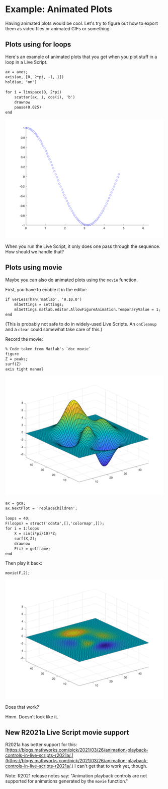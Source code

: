 # Example: Animated Plots

Having animated plots would be cool. Let's try to figure out how to export them as video files or animated GIFs or something.

## Plots using for loops

Here's an example of animated plots that you get when you plot stuff in a loop in a Live Script.

```matlab:Code
ax = axes;
axis(ax, [0, 2*pi, -1, 1])
hold(ax, "on")

for i = linspace(0, 2*pi)
    scatter(ax, i, cos(i), 'b')
    drawnow
    pause(0.025)
end
```

![figure_0.png](AnimatedPlots_images/figure_0.png)

When you run the Live Script, it only does one pass through the sequence. How should we handle that?

## Plots using movie

Maybe you can also do animated plots using the `movie` function.

First, you have to enable it in the editor:

```matlab:Code
if verLessThan('matlab', '9.10.0')
    mlSettings = settings;
    mlSettings.matlab.editor.AllowFigureAnimation.TemporaryValue = 1;
end
```

(This is probably not safe to do in widely-used Live Scripts. An `onCleanup` and a `clear` could somewhat take care of this.)

Record the movie:

```matlab:Code
% Code taken from Matlab's `doc movie`
figure
Z = peaks;
surf(Z)
axis tight manual
```

![figure_1.png](AnimatedPlots_images/figure_1.png)

```matlab:Code
ax = gca;
ax.NextPlot = 'replaceChildren';

loops = 40;
F(loops) = struct('cdata',[],'colormap',[]);
for i = 1:loops
    X = sin(i*pi/10)*Z;
    surf(X,Z);
    drawnow
    F(i) = getframe;
end
```

Then play it back:

```matlab:Code
movie(F,2);
```

![figure_2.png](AnimatedPlots_images/figure_2.png)

Does that work?

Hmm. Doesn't look like it.

## New R2021a Live Script movie support

R2021a has better support for this: [https://blogs.mathworks.com/pick/2021/03/26/animation-playback-controls-in-live-scripts-r2021a/.](https://blogs.mathworks.com/pick/2021/03/26/animation-playback-controls-in-live-scripts-r2021a/.) I can't get that to work yet, though.

Note: R2021 release notes say: "Animation playback controls are not supported for animations generated by the `movie` function."

<!-- This Markdown was generated from Matlab Live Script with Janklab ExportMlx (https://exportmlx.janklab.net) -->
